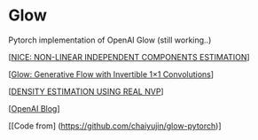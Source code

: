 # Glow
Pytorch implementation of OpenAI Glow (still working..)

[[NICE: NON-LINEAR INDEPENDENT COMPONENTS ESTIMATION](https://arxiv.org/pdf/1410.8516.pdf)]

[[Glow: Generative Flow with Invertible 1×1 Convolutions](https://arxiv.org/pdf/1807.03039.pdf)]

[[DENSITY ESTIMATION USING REAL NVP](https://arxiv.org/pdf/1605.08803.pdf)]

[[OpenAI Blog](https://blog.openai.com/glow/)]

[[Code from] (https://github.com/chaiyujin/glow-pytorch)]
